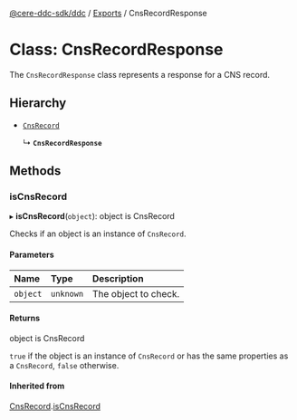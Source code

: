 [@cere-ddc-sdk/ddc](../README.md) / [Exports](../modules.md) / CnsRecordResponse

# Class: CnsRecordResponse

The `CnsRecordResponse` class represents a response for a CNS record.

## Hierarchy

- [`CnsRecord`](CnsRecord.md)

  ↳ **`CnsRecordResponse`**

## Methods

### isCnsRecord

▸ **isCnsRecord**(`object`): object is CnsRecord

Checks if an object is an instance of `CnsRecord`.

#### Parameters

| Name | Type | Description |
| :------ | :------ | :------ |
| `object` | `unknown` | The object to check. |

#### Returns

object is CnsRecord

`true` if the object is an instance of `CnsRecord` or has the same properties as a `CnsRecord`, `false` otherwise.

#### Inherited from

[CnsRecord](CnsRecord.md).[isCnsRecord](CnsRecord.md#iscnsrecord)
